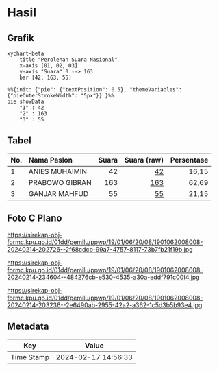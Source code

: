 # Hasil

## Grafik

```mermaid
xychart-beta
    title "Perolehan Suara Nasional"
    x-axis [01, 02, 03]
    y-axis "Suara" 0 --> 163
    bar [42, 163, 55]
```

```mermaid
%%{init: {"pie": {"textPosition": 0.5}, "themeVariables": {"pieOuterStrokeWidth": "5px"}} }%%
pie showData
    "1" : 42
    "2" : 163
    "3" : 55
```

## Tabel

| No. | Nama Paslon    | Suara | Suara (raw) | Persentase |
|:--- |:-------------- | -----:| -----------:| ----------:|
| 1   | ANIES MUHAIMIN | 42    | [42][p-1]   | 16,15      |
| 2   | PRABOWO GIBRAN | 163   | [163][p-2]  | 62,69      |
| 3   | GANJAR MAHFUD  | 55    | [55][p-3]   | 21,15      |


[p-1]: https://github.com/gigit-pemilu/pemilu-2024/blob/main/pilpres/hitung-suara/sub/19-kepulauan-bangka-belitung/sub/01-bangka/sub/06-bakam/sub/2008-bukit-layang/sub/008-tps/sub/paslon-1.txt
[p-2]: https://github.com/gigit-pemilu/pemilu-2024/blob/main/pilpres/hitung-suara/sub/19-kepulauan-bangka-belitung/sub/01-bangka/sub/06-bakam/sub/2008-bukit-layang/sub/008-tps/sub/paslon-2.txt
[p-3]: https://github.com/gigit-pemilu/pemilu-2024/blob/main/pilpres/hitung-suara/sub/19-kepulauan-bangka-belitung/sub/01-bangka/sub/06-bakam/sub/2008-bukit-layang/sub/008-tps/sub/paslon-3.txt

## Foto C Plano

https://sirekap-obj-formc.kpu.go.id/01dd/pemilu/ppwp/19/01/06/20/08/1901062008008-20240214-202726--2f68cdcb-99a7-4757-8117-73b7fb21f19b.jpg

https://sirekap-obj-formc.kpu.go.id/01dd/pemilu/ppwp/19/01/06/20/08/1901062008008-20240214-234604--484276cb-e530-4535-a30a-eddf791c00f4.jpg

https://sirekap-obj-formc.kpu.go.id/01dd/pemilu/ppwp/19/01/06/20/08/1901062008008-20240214-203236--2e6490ab-2955-42a2-a362-1c5d3b5b93e4.jpg


## Metadata

| Key        | Value               |
| ---------- | ------------------- |
| Time Stamp | 2024-02-17 14:56:33 |



